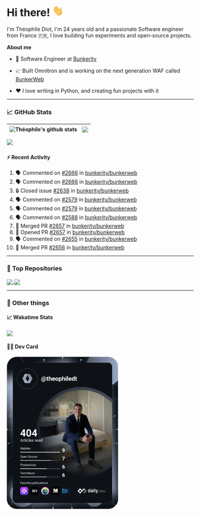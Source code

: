 # Hi there! <img src="./wave.gif" width="30px" height="30px" />

I'm Théophile Diot, I'm 24 years old and a passionate Software engineer from France 🇫🇷, I love building fun experiments and open-source projects.

**About me**

- 💼 Software Engineer at [Bunkerity](https://www.bunkerity.com/)

- 📈 Built Omnitron and is working on the next generation WAF called [BunkerWeb](https://www.bunkerweb.io)

- ❤️ I love writing in Python, and creating fun projects with it

---

### 📈 GitHub Stats

| <img align="center" src="https://github-readme-stats.vercel.app/api?username=TheophileDiot&show_icons=true&include_all_commits=true&theme=algolia&hide_border=true&rank_icon=github" alt="Théophile's github stats" /> | <img align="center" src="https://github-readme-stats.vercel.app/api/top-langs/?username=TheophileDiot&layout=compact&theme=algolia&hide_border=true" /> |
| ---------------------------------------------------------------------------------------------------------------------------------------------------------------------------------------------------------------------- | ------------------------------------------------------------------------------------------------------------------------------------------------------- |

![](https://github-readme-activity-graph.vercel.app/graph?username=TheophileDiot&theme=tokyo-night)

#### :zap: Recent Activity

<!--START_SECTION:activity-->
1. 🗣 Commented on [#2666](https://github.com/bunkerity/bunkerweb/issues/2666#issuecomment-3312185078) in [bunkerity/bunkerweb](https://github.com/bunkerity/bunkerweb)
2. 🗣 Commented on [#2666](https://github.com/bunkerity/bunkerweb/issues/2666#issuecomment-3311528871) in [bunkerity/bunkerweb](https://github.com/bunkerity/bunkerweb)
3. 🔒 Closed issue [#2638](https://github.com/bunkerity/bunkerweb/issues/2638) in [bunkerity/bunkerweb](https://github.com/bunkerity/bunkerweb)
4. 🗣 Commented on [#2579](https://github.com/bunkerity/bunkerweb/issues/2579#issuecomment-3270780936) in [bunkerity/bunkerweb](https://github.com/bunkerity/bunkerweb)
5. 🗣 Commented on [#2579](https://github.com/bunkerity/bunkerweb/issues/2579#issuecomment-3266336385) in [bunkerity/bunkerweb](https://github.com/bunkerity/bunkerweb)
6. 🗣 Commented on [#2588](https://github.com/bunkerity/bunkerweb/issues/2588#issuecomment-3266273504) in [bunkerity/bunkerweb](https://github.com/bunkerity/bunkerweb)
7. 🎉 Merged PR [#2657](https://github.com/bunkerity/bunkerweb/pull/2657) in [bunkerity/bunkerweb](https://github.com/bunkerity/bunkerweb)
8. 💪 Opened PR [#2657](https://github.com/bunkerity/bunkerweb/pull/2657) in [bunkerity/bunkerweb](https://github.com/bunkerity/bunkerweb)
9. 🗣 Commented on [#2655](https://github.com/bunkerity/bunkerweb/issues/2655#issuecomment-3262401674) in [bunkerity/bunkerweb](https://github.com/bunkerity/bunkerweb)
10. 🎉 Merged PR [#2656](https://github.com/bunkerity/bunkerweb/pull/2656) in [bunkerity/bunkerweb](https://github.com/bunkerity/bunkerweb)
<!--END_SECTION:activity-->

---

### 🔧 Top Repositories

<a href="https://github.com/bunkerity/bunkerweb">
  <img align="center" src="https://github-readme-stats.vercel.app/api/pin/?username=Bunkerity&repo=bunkerweb&theme=algolia" />
</a>
<a href="https://github.com/TheophileDiot/Omnitron">
  <img align="center" src="https://github-readme-stats.vercel.app/api/pin/?username=TheophileDiot&repo=Omnitron&theme=algolia" />
</a>

---

### 🎉 Other things

#### 📈 Wakatime Stats

<a href="https://wakatime.com/@theophile_bunkerity">
  <img align="center" src="https://github-readme-stats.vercel.app/api/wakatime?username=3aa5ce41-c253-43d9-8441-a721e446a45f&layout=compact&theme=algolia" />
</a>

#### 👨‍💻 Dev Card

<a href="https://app.daily.dev/TheophileDt">
  <img src="./devcard.svg" width="300" alt="Théophile Diot's Dev Card"/>
</a>
